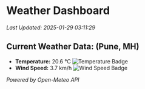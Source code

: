 
# Weather Dashboard

_Last Updated: 2025-01-29 03:11:29_

## Current Weather Data: (Pune, MH)
- **Temperature:** 20.6 °C ![Temperature Badge](https://img.shields.io/badge/Temperature-Medium%20Temp-green)
- **Wind Speed:** 3.7 km/h ![Wind Speed Badge](https://img.shields.io/badge/Wind%20Speed-Low%20Wind-blue)

*Powered by Open-Meteo API*
